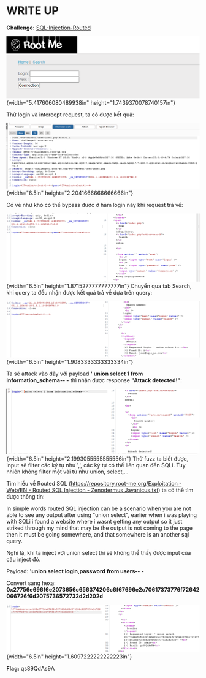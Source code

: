 # WRITE UP

**Challenge:** [SQL-Injection-Routed](https://www.root-me.org/en/Challenges/Web-Server/SQL-Injection-Routed)

![Graphical user interface Description automatically generated with medium confidence](./media/image1.png){width="5.417606080489938in" height="1.7439370078740157in"}

Thử login và intercept request, ta có được kết quả:

![Graphical user interface, text, application, email Description automatically generated](./media/image2.png){width="6.5in" height="2.2041666666666666in"}

Có vẻ như khó có thể bypass được ở hàm login này khi request trả về:

![Graphical user interface, text, application Description automatically generated](./media/image3.png){width="6.5in" height="1.8715277777777777in"} Chuyển qua tab Search, khi query ta đều nhận được kết quả trả về dựa trên query:

![Graphical user interface, text, application Description automatically generated](./media/image4.png){width="6.5in" height="1.9083333333333334in"}

Ta sẽ attack vào đây với payload **' union select 1 from information_schema\-- -** thì nhận được response **"Attack detected!"**:

![Graphical user interface, text, application Description automatically generated](./media/image5.png){width="6.5in" height="2.1993055555555556in"} Thử fuzz ta biết được, input sẽ filter các ký tự như ',', các ký tự có thể liên quan đến SQLi. Tuy nhiên không filter một vài từ như union, select,...

Tìm hiểu về Routed SQL ([https://repository.root-me.org/Exploitation - Web/EN - Routed SQL Injection - Zenodermus Javanicus.txt](https://repository.root-me.org/Exploitation%20-%20Web/EN%20-%20Routed%20SQL%20Injection%20-%20Zenodermus%20Javanicus.txt)) ta có thể tìm được thông tin:

In simple words routed SQL injection can be a scenario when you are not able to see any output after using \"union select\", earlier when i was playing with SQLi i found a website where i wasnt getting any output so it just striked through my mind that may be the output is not coming to the page then it must be going somewhere, and that somewhere is an another sql query.

Nghĩ là, khi ta inject với union select thì sẽ không thể thấy được input của câu inject đó.

Payload: **\'union select login,password from users\-- -**

Convert sang hexa: **0x27756e696f6e2073656c656374206c6f67696e2c70617373776f72642066726f6d2075736572732d2d202d**

![Graphical user interface, text, application Description automatically generated](./media/image6.png){width="6.5in" height="1.6097222222222223in"}

**Flag:** qs89QdAs9A
